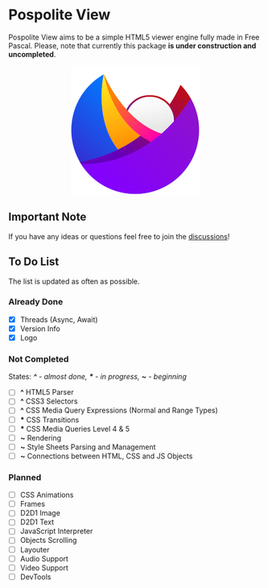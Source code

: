 # Pospolite View
Pospolite View aims to be a simple HTML5 viewer engine fully made in Free Pascal. Please, note that currently this package **is under construction and uncompleted**.

<p align="center">
  <img src="img/logo_pospolite.png" title="Pospolite View Logo">
</p>

## Important Note

If you have any ideas or questions feel free to join the [discussions](https://github.com/Matek0611/PospoliteView/discussions)!

## To Do List

The list is updated as often as possible.

### Already Done

- [x] Threads (Async, Await)
- [x] Version Info
- [x] Logo

### Not Completed

States: ***\^** - almost done, **\*** - in progress, **\~** - beginning*

- [ ] **\^** HTML5 Parser 
- [ ] **\^** CSS3 Selectors
- [ ] **\^** CSS Media Query Expressions (Normal and Range Types)
- [ ] **\*** CSS Transitions
- [ ] **\*** CSS Media Queries Level 4 & 5
- [ ] **\~** Rendering
- [ ] **\~** Style Sheets Parsing and Management
- [ ] **\~** Connections between HTML, CSS and JS Objects

### Planned

- [ ] CSS Animations
- [ ] Frames
- [ ] D2D1 Image 
- [ ] D2D1 Text 
- [ ] JavaScript Interpreter
- [ ] Objects Scrolling
- [ ] Layouter
- [ ] Audio Support
- [ ] Video Support
- [ ] DevTools
